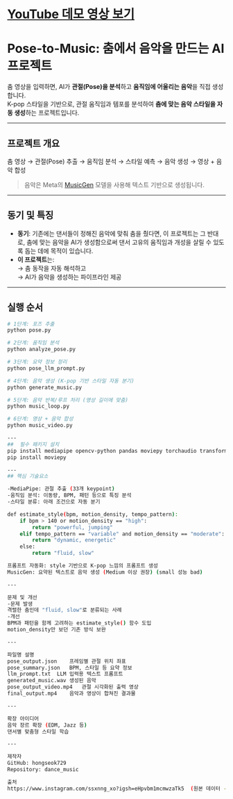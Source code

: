 # [YouTube 데모 영상 보기](https://youtube.com/shorts/lEN_xhx0zMY?feature=share)

#  Pose-to-Music: 춤에서 음악을 만드는 AI 프로젝트

춤 영상을 입력하면, AI가 **관절(Pose)을 분석**하고 **움직임에 어울리는 음악**을 직접 생성합니다.  
K-pop 스타일을 기반으로, 관절 움직임과 템포를 분석하여 **춤에 맞는 음악 스타일을 자동 생성**하는 프로젝트입니다.

---

##  프로젝트 개요

춤 영상 → 관절(Pose) 추출 → 움직임 분석 → 스타일 예측 → 음악 생성 → 영상 + 음악 합성


> 음악은 Meta의 [MusicGen](https://huggingface.co/facebook/musicgen-medium) 모델을 사용해 텍스트 기반으로 생성됩니다.

---

## 동기 및 특징

- **동기**: 기존에는 댄서들이 정해진 음악에 맞춰 춤을 췄다면, 이 프로젝트는 그 반대로, 춤에 맞는 음악을 AI가 생성함으로써 댄서 고유의 움직임과 개성을 살릴 수 있도록 돕는 데에 목적이 있습니다.
- **이 프로젝트**는:  
  → 춤 동작을 자동 해석하고  
  → AI가 음악을 생성하는 파이프라인 제공

---

##  실행 순서

```bash
# 1단계: 포즈 추출
python pose.py

# 2단계: 움직임 분석
python analyze_pose.py

# 3단계: 요약 정보 정리
python pose_llm_prompt.py

# 4단계: 음악 생성 (K-pop 기반 스타일 자동 분기)
python generate_music.py

# 5단계: 음악 반복/루프 처리 (영상 길이에 맞춤)
python music_loop.py

# 6단계: 영상 + 음악 합성
python music_video.py

---
##  필수 패키지 설치 
pip install mediapipe opencv-python pandas moviepy torchaudio transformers
pip install moviepy

---
## 핵심 기술요소

-MediaPipe: 관절 추출 (33개 keypoint)
-움직임 분석: 이동량, BPM, 패턴 등으로 특징 분석
-스타일 분류: 아래 조건으로 자동 분기

def estimate_style(bpm, motion_density, tempo_pattern):
    if bpm > 140 or motion_density == "high":
        return "powerful, jumping"
    elif tempo_pattern == "variable" and motion_density == "moderate":
        return "dynamic, energetic"
    else:
        return "fluid, slow"

프롬프트 자동화: style 기반으로 K-pop 느낌의 프롬프트 생성
MusicGen: 요약된 텍스트로 음악 생성 (Medium 이상 권장) (small 성능 bad)

---

문제 및 개선
-문제 발생
격렬한 춤인데 "fluid, slow"로 분류되는 사례
-개선
BPM과 패턴을 함께 고려하는 estimate_style() 함수 도입
motion_density만 보던 기존 방식 보완

---

파일명	설명
pose_output.json	프레임별 관절 위치 좌표
pose_summary.json	BPM, 스타일 등 요약 정보
llm_prompt.txt	LLM 입력용 텍스트 프롬프트
generated_music.wav	생성된 음악
pose_output_video.mp4	관절 시각화된 출력 영상
final_output.mp4	음악과 영상이 합쳐진 결과물

---

확장 아이디어
음악 장르 확장 (EDM, Jazz 등)
댄서별 맞춤형 스타일 학습

---

제작자
GitHub: hongseok729
Repository: dance_music

출처
https://www.instagram.com/ssxnng_xo?igsh=eHpvbm1mcmwzaTk5  (원본 데이터 -> 친구 동생 영상 지원)
  
